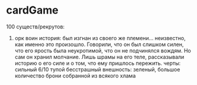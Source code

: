 # cardGame

100 существ/рекрутов:

1) орк воин
история: был изгнан из своего же племени... неизвестно, как именно это произошло. Говорили, что он был слишком силен, что его ярость была неукротимой, что он не подчинялся вождям. Но сам он хранил молчание. Лишь шрамы на его теле, рассказывали историю о его силе и о том, что ему пришлось пережить.
черты:
сильный 6/10
тупой
бесстрашный
внешность:
зеленый, большое количество брони собранной из всякого хлама 
